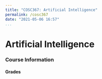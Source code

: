 ```yaml
---
title: "COSC367: Artificial Intelligence"
permalink: /cosc367
date: "2021-05-06 16:57"
...
```


# Artificial Intelligence

### Course Information


#### Grades

